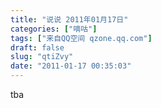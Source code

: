 ```yaml
---
title: "说说 2011年01月17日"
categories: ["嘀咕"]
tags: ["来自QQ空间 qzone.qq.com"]
draft: false
slug: "qtiZvy"
date: "2011-01-17 00:35:03"
---
```


tba
